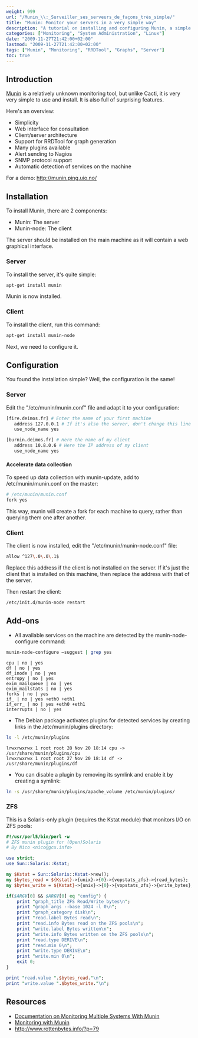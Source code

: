 ```yaml
---
weight: 999
url: "/Munin_\\:_Surveiller_ses_serveurs_de_façons_très_simple/"
title: "Munin: Monitor your servers in a very simple way"
description: "A tutorial on installing and configuring Munin, a simple yet powerful system monitoring tool that provides a web interface and supports client/server architecture."
categories: ["Monitoring", "System Administration", "Linux"]
date: "2009-11-27T21:42:00+02:00"
lastmod: "2009-11-27T21:42:00+02:00"
tags: ["Munin", "Monitoring", "RRDTool", "Graphs", "Server"]
toc: true
---
```


## Introduction

[Munin](https://munin.projects.linpro.no/wiki/PluginCat) is a relatively unknown monitoring tool, but unlike Cacti, it is very very simple to use and install. It is also full of surprising features.

Here's an overview:

- Simplicity
- Web interface for consultation
- Client/server architecture
- Support for RRDTool for graph generation
- Many plugins available
- Alert sending to Nagios
- SNMP protocol support
- Automatic detection of services on the machine

For a demo: http://munin.ping.uio.no/

## Installation

To install Munin, there are 2 components:

- Munin: The server
- Munin-node: The client

The server should be installed on the main machine as it will contain a web graphical interface.

### Server

To install the server, it's quite simple:

```bash
apt-get install munin
```

Munin is now installed.

### Client

To install the client, run this command:

```bash
apt-get install munin-node
```

Next, we need to configure it.

## Configuration

You found the installation simple? Well, the configuration is the same!

### Server

Edit the "/etc/munin/munin.conf" file and adapt it to your configuration:

```bash
[fire.deimos.fr] # Enter the name of your first machine
   address 127.0.0.1 # If it's also the server, don't change this line
   use_node_name yes 
```

```bash
[burnin.deimos.fr] # Here the name of my client
   address 10.8.0.6 # Here the IP address of my client
   use_node_name yes
```

#### Accelerate data collection

To speed up data collection with munin-update, add to /etc/munin/munin.conf on the master:

```bash
# /etc/munin/munin.conf
fork yes
```

This way, munin will create a fork for each machine to query, rather than querying them one after another.

### Client

The client is now installed, edit the "/etc/munin/munin-node.conf" file:

```bash
allow ^127\.0\.0\.1$
```

Replace this address if the client is not installed on the server. If it's just the client that is installed on this machine, then replace the address with that of the server.

Then restart the client:

```bash
/etc/init.d/munin-node restart
```

## Add-ons

- All available services on the machine are detected by the munin-node-configure command:

```bash
munin-node-configure –suggest | grep yes
```

```
cpu | no | yes
df | no | yes
df_inode | no | yes
entropy | no | yes
exim_mailqueue | no | yes
exim_mailstats | no | yes
forks | no | yes
if_ | no | yes +eth0 +eth1
if_err_ | no | yes +eth0 +eth1
interrupts | no | yes
```

- The Debian package activates plugins for detected services by creating links in the /etc/munin/plugins directory:

```bash
ls -l /etc/munin/plugins
```

```
lrwxrwxrwx 1 root root 28 Nov 20 18:14 cpu -> /usr/share/munin/plugins/cpu
lrwxrwxrwx 1 root root 27 Nov 20 18:14 df -> /usr/share/munin/plugins/df
```

- You can disable a plugin by removing its symlink and enable it by creating a symlink:

```bash
ln -s /usr/share/munin/plugins/apache_volume /etc/munin/plugins/
```

### ZFS

This is a Solaris-only plugin (requires the Kstat module) that monitors I/O on ZFS pools:

```perl
#!/usr/perl5/bin/perl -w
# ZFS munin plugin for (Open)Solaris
# By Nico <nico@gcu.info>

use strict;
use Sun::Solaris::Kstat;

my $Kstat = Sun::Solaris::Kstat->new();
my $bytes_read = ${Kstat}->{unix}->{0}->{vopstats_zfs}->{read_bytes};
my $bytes_write = ${Kstat}->{unix}->{0}->{vopstats_zfs}->{write_bytes};

if($ARGV[0] && $ARGV[0] eq "config") {
	print "graph_title ZFS Read/Write bytes\n";
	print "graph_args --base 1024 -l 0\n";
	print "graph_category disk\n";
	print "read.label Bytes read\n";
	print "read.info Bytes read on the ZFS pools\n";
	print "write.label Bytes written\n";
	print "write.info Bytes written on the ZFS pools\n";
	print "read.type DERIVE\n";
	print "read.min 0\n";
	print "write.type DERIVE\n";
	print "write.min 0\n";
	exit 0;
}

print "read.value ".$bytes_read."\n";
print "write.value ".$bytes_write."\n";
```

## Resources
- [Documentation on Monitoring Multiple Systems With Munin](/pdf/monitoring_multiple_systems_with_munin.pdf)
- [Monitoring with Munin](/pdf/monitoring_with_munin.pdf)
- http://www.rottenbytes.info/?p=79
